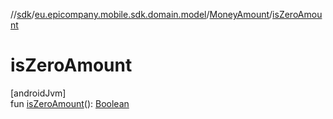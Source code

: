 //[sdk](../../../index.md)/[eu.epicompany.mobile.sdk.domain.model](../index.md)/[MoneyAmount](index.md)/[isZeroAmount](is-zero-amount.md)

# isZeroAmount

[androidJvm]\
fun [isZeroAmount](is-zero-amount.md)(): [Boolean](https://kotlinlang.org/api/latest/jvm/stdlib/kotlin/-boolean/index.html)
